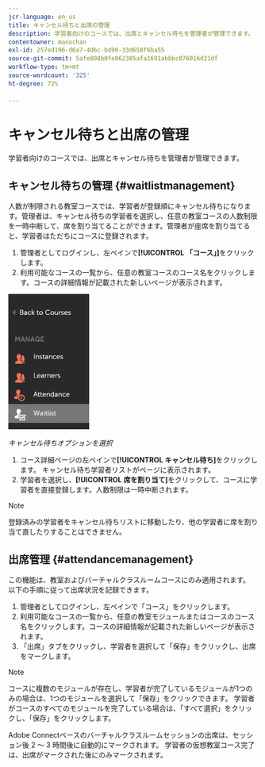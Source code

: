 ```yaml
---
jcr-language: en_us
title: キャンセル待ちと出席の管理
description: 学習者向けのコースでは、出席とキャンセル待ちを管理者が管理できます。
contentowner: manochan
exl-id: 257ed196-d6a7-4d6c-bd90-33d658f6ba55
source-git-commit: 5afe808b0fe862385afa1691abbbc076016d21df
workflow-type: tm+mt
source-wordcount: '325'
ht-degree: 72%

---
```


# キャンセル待ちと出席の管理

学習者向けのコースでは、出席とキャンセル待ちを管理者が管理できます。

## キャンセル待ちの管理 {#waitlistmanagement}

人数が制限される教室コースでは、学習者が登録順にキャンセル待ちになります。管理者は、キャンセル待ちの学習者を選択し、任意の教室コースの人数制限を一時中断して、席を割り当てることができます。管理者が座席を割り当てると、学習者はただちにコースに登録されます。

1. 管理者としてログインし、左ペインで&#x200B;**[!UICONTROL 「コース」]**&#x200B;をクリックします。
1. 利用可能なコースの一覧から、任意の教室コースのコース名をクリックします。コースの詳細情報が記載された新しいページが表示されます。

![](assets/waitlist-and-attendance-mgmnt.png)

*キャンセル待ちオプションを選択*

1. コース詳細ページの左ペインで&#x200B;**[!UICONTROL キャンセル待ち]**&#x200B;をクリックします。 キャンセル待ち学習者リストがページに表示されます。
1. 学習者を選択し、**[!UICONTROL 席を割り当て]**&#x200B;をクリックして、コースに学習者を直接登録します。人数制限は一時中断されます。

>[!NOTE]
>
>登録済みの学習者をキャンセル待ちリストに移動したり、他の学習者に席を割り当て直したりすることはできません。

## 出席管理 {#attendancemanagement}

この機能は、教室およびバーチャルクラスルームコースにのみ適用されます。 以下の手順に従って出席状況を記録できます。

1. 管理者としてログインし、左ペインで「コース」をクリックします。
1. 利用可能なコースの一覧から、任意の教室モジュールまたはコースのコース名をクリックします。コースの詳細情報が記載された新しいページが表示されます。
1. 「出席」タブをクリックし、学習者を選択して「保存」をクリックし、出席をマークします。

>[!NOTE]
>
>コースに複数のモジュールが存在し、学習者が完了しているモジュールが1つのみの場合は、1つのモジュールを選択して「保存」をクリックできます。 学習者がコースのすべてのモジュールを完了している場合は、「すべて選択」をクリックし、「保存」をクリックします。

Adobe Connectベースのバーチャルクラスルームセッションの出席は、セッション後 2 ～ 3 時間後に自動的にマークされます。 学習者の仮想教室コース完了は、出席がマークされた後にのみマークされます。
